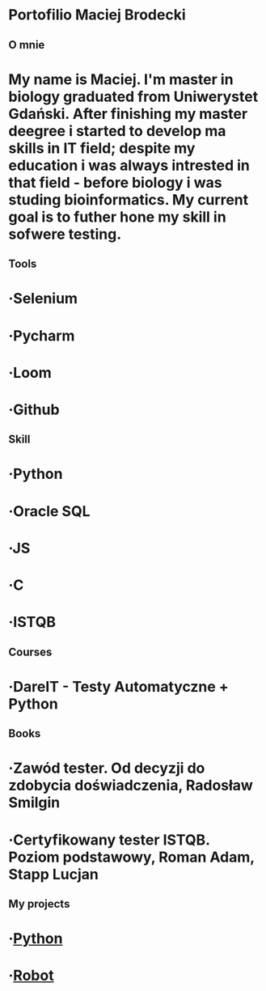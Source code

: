 # Portofilio Maciej Brodecki

## O mnie
# My name is Maciej. I'm master in biology graduated from Uniwerystet Gdański. After finishing my master deegree i started to develop ma skills in IT field; despite my education i was always intrested in that field - before biology i was studing bioinformatics. My current goal is to futher hone my skill in sofwere testing.

## Tools
# ·Selenium
# ·Pycharm
# ·Loom 
# ·Github

## Skill
# ·Python
# ·Oracle SQL
# ·JS
# ·C
# ·ISTQB

## Courses
# ·DareIT - Testy Automatyczne + Python

## Books
# ·Zawód tester. Od decyzji do zdobycia doświadczenia, Radosław Smilgin
# ·Certyfikowany tester ISTQB. Poziom podstawowy, Roman Adam, Stapp Lucjan

## My projects
# ·[Python](https://github.com/macionaldo/Challenge_repozytorium)
# ·[Robot](https://github.com/macionaldo/panelscout_robotframework)

